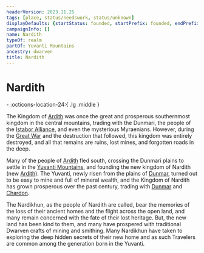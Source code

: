 ```yaml
---
headerVersion: 2023.11.25
tags: [place, status/needswork, status/unknown]
displayDefaults: {startStatus: founded, startPrefix: founded, endPrefix: destroyed, endStatus: destroyed}
campaignInfo: []
name: Nardith
typeOf: realm
partOf: Yuvanti Mountains
ancestry: dwarven
title: Nardith
---
```

# Nardith
<div class="grid cards ext-narrow-margin ext-one-column" markdown>
-    :octicons-location-24:{ .lg .middle }   
</div>


The Kingdom of [Ardith](<../../../sentinel-range/dwarven-kingdoms/ardith.md>) was once the great and prosperous southernmost kingdom in the central mountains, trading with the Dunmari, the people of the [Istabor Alliance](<../../../../history/istabor-alliance.md>), and even the mysterious Myraenians. However, during the [Great War](<../../../../events/1500s/great-war.md>) and the destruction that followed, this kingdom was entirely destroyed, and all that remains are ruins, lost mines, and forgotten roads in the deep.

Many of the people of [Ardith](<../../../sentinel-range/dwarven-kingdoms/ardith.md>) fled south, crossing the Dunmari plains to settle in the [Yuvanti Mountains](<../../yuvanti-mountains.md>), and founding the new kingdom of Nardith (new [Ardith](<../../../sentinel-range/dwarven-kingdoms/ardith.md>)). The Yuvanti, newly risen from the plains of [Dunmar](<../dunmar/dunmar.md>), turned out to be easy to mine and full of mineral wealth, and the Kingdom of Nardith has grown prosperous over the past century, trading with [Dunmar](<../dunmar/dunmar.md>) and [Chardon](<../../../west-coast/chardonian-empire/chardon/chardon.md>). 

The Nardikhun, as the people of Nardith are called, bear the memories of the loss of their ancient homes and the flight across the open land, and many remain concerned with the fate of their lost heritage. But, the new land has been kind to them, and many have prospered with traditional Dwarven crafts of mining and smithing. Many Nardikhun have taken to exploring the deep hidden secrets of their new home and as such Travelers are common among the generation born in the Yuvanti.
